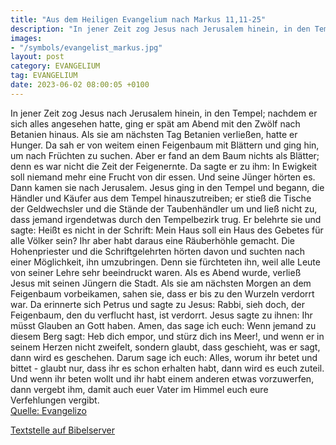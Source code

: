 ```yaml
---
title: "Aus dem Heiligen Evangelium nach Markus 11,11-25"
description: "In jener Zeit zog Jesus nach Jerusalem hinein, in den Tempel; nachdem er sich alles angesehen hatte, ging er spät am Abend mit den Zwölf nach Betanien hinaus. Als sie am nächsten Tag Betanien verließen, hatte er Hunger. Da sah er von weitem einen Feigenbaum mit Blättern und ging ...."
images:
- "/symbols/evangelist_markus.jpg"
layout: post
category: EVANGELIUM
tag: EVANGELIUM
date: 2023-06-02 08:00:05 +0100
---
```

In jener Zeit zog Jesus nach Jerusalem hinein, in den Tempel; nachdem er sich alles angesehen hatte, ging er spät am Abend mit den Zwölf nach Betanien hinaus.
Als sie am nächsten Tag Betanien verließen, hatte er Hunger.
Da sah er von weitem einen Feigenbaum mit Blättern und ging hin, um nach Früchten zu suchen.<!--more--> Aber er fand an dem Baum nichts als Blätter; denn es war nicht die Zeit der Feigenernte.
Da sagte er zu ihm: In Ewigkeit soll niemand mehr eine Frucht von dir essen. Und seine Jünger hörten es.
Dann kamen sie nach Jerusalem. Jesus ging in den Tempel und begann, die Händler und Käufer aus dem Tempel hinauszutreiben; er stieß die Tische der Geldwechsler und die Stände der Taubenhändler um
und ließ nicht zu, dass jemand irgendetwas durch den Tempelbezirk trug.
Er belehrte sie und sagte: Heißt es nicht in der Schrift: Mein Haus soll ein Haus des Gebetes für alle Völker sein? Ihr aber habt daraus eine Räuberhöhle gemacht.
Die Hohenpriester und die Schriftgelehrten hörten davon und suchten nach einer Möglichkeit, ihn umzubringen. Denn sie fürchteten ihn, weil alle Leute von seiner Lehre sehr beeindruckt waren.
Als es Abend wurde, verließ Jesus mit seinen Jüngern die Stadt.
Als sie am nächsten Morgen an dem Feigenbaum vorbeikamen, sahen sie, dass er bis zu den Wurzeln verdorrt war.
Da erinnerte sich Petrus und sagte zu Jesus: Rabbi, sieh doch, der Feigenbaum, den du verflucht hast, ist verdorrt.
Jesus sagte zu ihnen: Ihr müsst Glauben an Gott haben.
Amen, das sage ich euch: Wenn jemand zu diesem Berg sagt: Heb dich empor, und stürz dich ins Meer!, und wenn er in seinem Herzen nicht zweifelt, sondern glaubt, dass geschieht, was er sagt, dann wird es geschehen.
Darum sage ich euch: Alles, worum ihr betet und bittet - glaubt nur, dass ihr es schon erhalten habt, dann wird es euch zuteil.
Und wenn ihr beten wollt und ihr habt einem anderen etwas vorzuwerfen, dann vergebt ihm, damit auch euer Vater im Himmel euch eure Verfehlungen vergibt.<br>
[Quelle: Evangelizo](https://evangeliumtagfuertag.org/DE/gospel)

[Textstelle auf Bibelserver](https://www.bibleserver.com/EU/Markus11,11-25)
